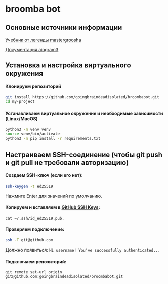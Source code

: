 
# broomba bot



## Основные источники информации

[Учебник от легенды mastergroosha](https://mastergroosha.github.io/aiogram-3-guide/)

[Документация aiogram3](https://docs.aiogram.dev/en/v3.17.0/)


## Установка и настройка виртуального окружения
#### Клонируем репозиторий

```bash
git install https://github.com/goingbraindeadisolated/broombabot.git
cd my-project
```
#### Устанавливаем виртуальное окружение и необходимые зависимости (Linux/MacOS)
```bash
python3 -m venv venv
source venv/bin/activate
python3 -m pip install -r requirements.txt
```
## Настраиваем SSH-соединение (чтобы git push и git pull не требовали авторизацию)

#### Создаем SSH-ключ (если его нет):
   ```bash
   ssh-keygen -t ed25519
   ```
   Нажмите Enter для значений по умолчанию.



####   Копируем и вставляем в [GitHub SSH Keys](https://github.com/settings/keys):
   
    cat ~/.ssh/id_ed25519.pub.

#### Проверяем подключение:
   ```bash
   ssh -T git@github.com
   ```
   Должно появиться: `Hi username! You've successfully authenticated...`

#### Подключаем репозиторий: 
    git remote set-url origin git@github.com:goingbraindeadisolated/broombabot.git
